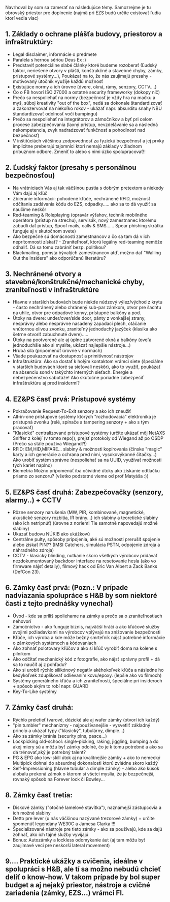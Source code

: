 Navrhoval by som sa zamerať na následujúce témy. Samozrejme je tu obrovský priestor pre doplnenie (najmä pri EZS budú určite existovať ľudia ktorí vedia viac)


## 1. Základy o ochrane plášťa budovy, priestorov a infraštruktúry:
   - Legal disclaimer, informácie o predmete
   - Paralela s hernou sériou Deus Ex :)
   - Predstaviť potenciálne slabé články ktoré budeme rozoberať (Ľudský faktor, neriešené otvory v plášti, konštrukčné a stavebné chyby, zámky, prístupové systémy...), Poukázať na to, že nás zaujímajú presahy - motivovaný útočník využije každú možnosť
   - Existujúce normy a ich úrovne (dvere, okná, rámy, senzory, CCTV....)
   - Čo o FB hovorí ISO 27000 a ostatné security frameworky (dokopy nič)
   - Prečo sa nespoliehať na normy (bezpečnosť je vždy hra na mačku a myš, súboj kreativity "out of the box", nedá sa dokonale štandardizovať a zakonzervovať na niekoľko rokov - ukázať napr. absurditu snahy NBÚ štandardizovať odolnosť voči bumpingu)
   - Prečo sa nespoliehať na integrátorov a zámočníkov a byť pri celom procese zabezpečovania (laxný prístup, nevzdelávanie sa a následná nekompetencia, zvyk nadradzovať funkčnosť a pohodlnosť nad bezpečnosť)
   - V inštitúciách väčšinou zodpovednosť za fyzickú bezpečnosť a jej prvky implicitne preberajú tajomníci ktorí nemajú základy v žiadnom príbuznom odbore. Zmeniť to alebo s nimi úzko spolupracovať!!

## 2. Ľudský faktor (presahy s personálnou bezpečnosťou)
   - Na vrátniciach Vás aj tak väčšinou pustia s dobrým pretextom a niekedy Vám dajú aj kľúč
   - Zbieranie informácií: pohodené kľúče, nechránené RFID, možnosť odčítania zadávania kódu do EZS, odpadky..... ako sa to dá využiť sa naučíme neskôr
   - Red-teaming & Roleplaying (opravár výťahov, technik mobilného operátora (prístup na strechu), servisák, nový zamestnanec ktorému zabudli dať prístup, Spoof mails, calls & SMS...... Spear phishing skrátka funguje aj v skutočnom svete)
   - Ako bezpečné sú domácnosti zamestnancov a čo sa tam dá v ich neprítomnosti získať? - Zraniteľnosť, ktorú legálny red-teaming nemôže odhaliť. Dá sa tomu zabrániť bezp. politikou?
   - Blackmailing, pomsta bývalých zamestnancov atď, možno dať "Walling Out the Insiders" ako odporúčanú literatúru?

## 3. Nechránené otvory a stavebné/konštrukčné/mechanické chyby, zraniteľnosti v infraštruktúre
   - Hlavne v starších budovách bude niekde núdzový výlez/východ z krytu - často nechránený alebo chránený sub-par zámkom, otvor pre šachtu na uhlie, otvor pre odpadové konvy, prístupné balkóny a pod.
   - Útoky na dvere: under/over/side door, pánty z vonkajšej strany, nesprávny alebo nesprávne nasadený zapadací plech, otáčanie vnútornou olivou zvonku, zraniteľný jednoduchý jazýček (klasika ako šetrne otvoriť zabuchnuté dvere).....
   - Útoky na pootvorené ale aj úplne zatvorené okná a balkóny (oveľa jednoduchšie ako si myslíte, ukázať najlepšie nástroje...)
   - Hrubá sila (pripomenúť úrovne v normách)
   - Všade poukazovať na dostupnosť a primitívnosť nástrojov
   - Infraštruktúra: Ako sa dostať k holým kontaktom vrámci siete (špeciálne v starších budovách ktoré sa sieťovali neskôr), ako to využiť, poukázať na absenciu sond v takýchto interných sieťach. Energie a nebezpečenstvo sabotáže! Ako skutočne poriadne zabezpečiť infraštruktúru aj pred insidermi?

## 4. EZ&PS časť prvá: Prístupové systémy
   - Pokračovanie Request-To-Exit senzory a ako ich zneužiť 
   - All-in-one prístupové systémy ktorých "rozhodovacia" elektronika je prístupná zvonku (relé, spínače a tampering senzory + ako s tým pracovať)
   - "Klasické" centralizované prístupové systémy (určite ukázať môj NetAXS Sniffer z kolejí (v tomto repo)), prejsť protokoly od Wiegand až po OSDP (Prečo sa stále používa Wiegand?!)
   - RFID: EM,HID,MIFARE... slabiny & možnosti kopírovania (čínske "magic" karty a ich generácie a ochrana pred nimi, vysokovýkonné čítačky...) Ako urobiť systém správne (nespoliehať sa na UUID, využívať možnosti tých kariet naplno)
   - Biometria Možno pripomenúť iba očividné útoky ako získanie odtlačku priamo zo senzoru? (všetko podstatné vieme od prof Matyáša :))

## 5. EZ&PS časť druhá: Zabezpečovačky (senzory, alarmy..) + CCTV
   - Rôzne senzory narušenia (MW, PIR, kombinované, magnetické, akustické senzory rozbitia, IR brány...) ich slabiny a teoretické slabiny (ako ich netripnúť) (úrovne z noriem! Tie samotné napovedajú možné slabiny)
   - Ukázať budovu NÚKIB ako ukážkovú
   - Centrálne pulty, spôsoby pripojenia, aké sú možnosti prerušiť spojenie alebo získať PIN?? (IMSI Catchers, simulácia PSTN, odpojenie zdroja a náhradného zdroja)
   - CCTV - klasický blinding, nutkanie skoro všetkých výrobcov pridávať nezdokumentovaný backdoor interface na resetovanie hesla (ako vo firmware nájsť detaily), filmový hack od Eric Van Albert a Zack Banks (DefCon 23).

## 6. Zámky časť prvá: (Pozn.: V prípade nadviazania spolupráce s H&B by som niektoré časti z tejto prednášky vynechal)
   - Úvod - kde sa príliš spoliehame na zámky a prečo sa o zraniteľnostiach nehovorí
   - Zámočníctvo - ako funguje biznis, najväčší hráči a ako kľúčové služby svojimi požiadavkami na výrobcov vplývajú na znižovanie bezpečnosti
   - Kľúče, ich výroba a kde môže bežný smrteľník nájsť potrebné informácie o zámkových systémoch a kódovaniach
   - Ako zohnať polotovary kľúčov a ako si kľúč vyrobiť doma na kolene s pilníkom
   - Ako odčítať mechanický kód z fotografie, ako nájsť správny profil + dá sa to naučiť aj z pohľadu?
   - Ako si urobiť rýchlo silikónový negatív akéhokoľvek kľúča a následne ho kedykoľvek zduplikovať odlievaním kovu/epoxy. (lepšie ako vo filmoch)
   - Systémy generálneho kľúča a ich zraniteľnosti, špeciálne pri insideroch + spôsob akým to robí napr. GUARD
   - Key-To-Like systémy
   
## 7. Zámky časť druhá:
   - Rýchlo preletieť tvarové, dózické ale aj wafer zámky (otvorí ich každý)
   - "pin tumbler" mechanizmy - najpoužívanejšie - vysvetliť základný princíp a ukázať typy ("klasický", tubulárny, dimple...)
   - Ako sa zámky bránia (security pins, pasce...)
   - Lockpicking old-school: single-picking, raking, jiggling, bumping a do akej miery sú a môžu byť zámky odolné, čo je k tomu potrebné a ako sa dá trénovať,aký je potrebný talent?
   - PG & EPG ako low-skill útok aj na kvalitnejšie zámky + ako to nemecký Multipick dohnal do absurdnej dokonalosti ktorú zvládne skoro každý
   - Self-Impressioning (hlavne tubular a dimple zámky) - alebo ako kúsok alobalu prekoná zámok o ktorom si všetci myslia, že je bezpečnejší, rovnaký spôsob na Forever lock či Bowley...
   
## 8. Zámky časť tretia:
   - Diskové zámky ("otočné lamelové stavítka"), naznámejší zástupcovia a ich možné slabiny
   - Detto pre lever (u nás väčšinou nazývané trezorové zámky) + určite spomenúť legendány WE30C a Jamesa Clarka !!!
   - Špecializované nástroje pre tieto zámky - ako sa používajú, kde sa dajú zohnať, ako ich tajné služby vyvíjajú
   - Bonus: Autozámky a lockless odomykanie áut (aj tam môžu byť zaujímavé veci pre neskorší lateral movement)

## 9.... Praktické ukážky a cvičenia, ideálne v spolupráci s H&B, ale tí sa možno nebudú chcieť deliť o know-how. V takom prípade by bol super budget a aj nejaký priestor, nástroje a cvičné zariadenia (zámky, EZS...) vrámci FI.
